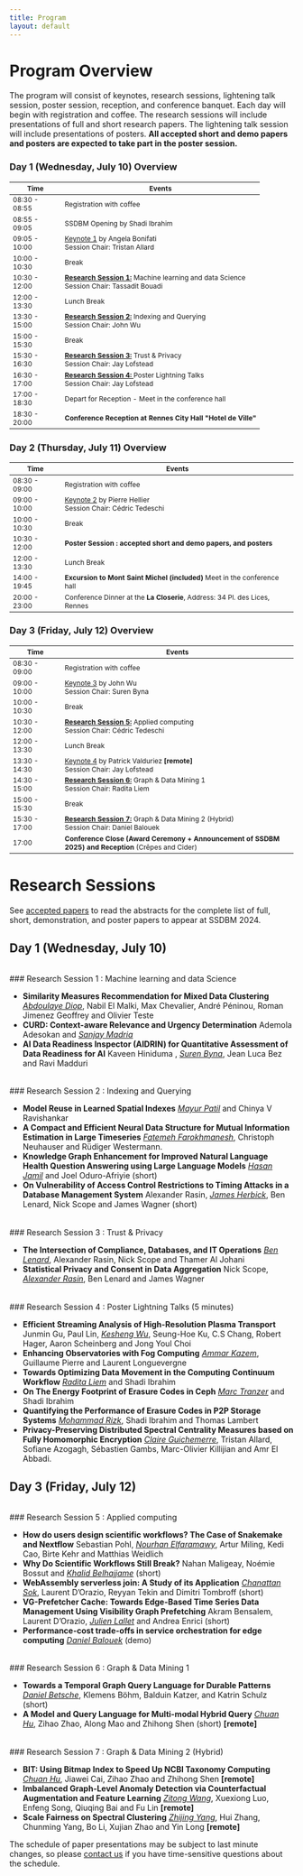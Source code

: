 ```yaml
---
title: Program
layout: default
---
```


# Program Overview

<style scoped>
    table
    {
        font-size: 12px;
        table-layout: fixed;
    }

    th:nth-child(1)
    {
        width: 80px;
        overflow: hidden;
    }
</style>

The program will consist of keynotes, research sessions, lightening talk session, poster session, reception, and conference banquet. 
Each day will begin with registration and coffee.
The research sessions will include presentations of full and short research papers. 
The lightening talk session will include presentations of posters. 
**All accepted short and demo papers and posters are expected to take part in the poster session.** 

### Day 1 (Wednesday, July 10) Overview

| Time          | Events                                                                                                          |
|---------------|-----------------------------------------------------------------------------------------------------------------|
| 08:30 - 08:55 | Registration with coffee                                                                 |
| 08:55 - 09:05 | SSDBM Opening by Shadi Ibrahim                                                               |
| 09:05 - 10:00 | [Keynote 1](./keynotes.md#keynote-1) by Angela Bonifati  <br> Session Chair: Tristan Allard                                                                            |
| 10:00 - 10:30 | Break                                                                                                           |
| 10:30 - 12:00 | **[Research Session 1:](#research-session-1)** Machine learning and data Science <br> Session Chair: Tassadit Bouadi |
| 12:00 - 13:30 | Lunch Break                                                                                                     |
| 13:30 - 15:00 | **[Research Session 2:](#research-session-2)** Indexing and Querying   <br> Session Chair: John Wu                 |
| 15:00 - 15:30 | Break                                                                                                           |
| 15:30 - 16:30 | **[Research Session 3:](#research-session-3)** Trust & Privacy <br> Session Chair: Jay Lofstead |
| 16:30 - 17:00 | **[Research Session 4: ](#research-session-4)** Poster Lightning Talks <br> Session Chair: Jay Lofstead|
| 17:00 - 18:30 | Depart for Reception - Meet in the conference hall|
| 18:30 - 20:00 | **Conference Reception at Rennes City Hall "Hotel de Ville"**                  |


### Day 2 (Thursday, July 11) Overview

| Time           | Events                                                                                           |
|----------------|--------------------------------------------------------------------------------------------------|
| 08:30 - 09:00 | Registration with coffee                                                  |
| 09:00 - 10:00 | [Keynote 2](./keynotes.md#keynote-2) by Pierre Hellier  <br> Session Chair: Cédric Tedeschi                                       |
| 10:00 - 10:30 | Break                                                                                            |
| 10:30 - 12:00 | **Poster Session : accepted short and demo papers, and posters**  |
| 12:00 - 13:30 | Lunch Break                                                                                      |
| 14:00 - 19:45 | **Excursion to Mont Saint Michel (included)** Meet in the conference hall                                                                                |
| 20:00 - 23:00 | Conference Dinner at the **La Closerie**, Address: 34 Pl. des Lices, Rennes                                                                             |

### Day 3 (Friday, July 12) Overview

| Time           | Events                                                                                                          |
|----------------|-----------------------------------------------------------------------------------------------------------------|
| 08:30 - 09:00 | Registration with coffee                                                  |
| 09:00 - 10:00 | [Keynote 3](./keynotes.md#keynote-3) by John Wu  <br> Session Chair: Suren Byna                                                                         |
| 10:00 - 10:30 | Break                                                                                                           |
| 10:30 - 12:00 | **[Research Session 5:](#research-session-5)** Applied computing <br> Session Chair: Cédric Tedeschi |
| 12:00 - 13:30 | Lunch Break                                                                                                     |
| 13:30 - 14:30 |  [Keynote 4](./keynotes.md#keynote-4) by Patrick Valduriez    **[remote]**      <br> Session Chair: Jay Lofstead       |
| 14:30 - 15:00 | **[Research Session 6:](#research-session-6)**  Graph & Data Mining  1   <br> Session Chair: Radita Liem           |
| 15:00 - 15:30 | Break                                                                                                           |
| 15:30 - 17:00 | **[Research Session 7:](#research-session-7)** Graph & Data Mining 2 (Hybrid)  <br> Session Chair: Daniel Balouek |
| 17:00 | **Conference Close (Award Ceremony + Announcement of SSDBM 2025) and Reception** (Crêpes and Cider)|

# Research Sessions

See [accepted papers](./accepted-papers.md) to read the abstracts for the complete list of full, short, demonstration, and poster papers to appear at SSDBM 2024.

## Day 1 (Wednesday, July 10)

<h6 id="research-session-1"></h6>
### Research Session 1 : Machine learning and data Science 

* **Similarity Measures Recommendation for Mixed Data Clustering** <ins>_Abdoulaye Diop_</ins>, Nabil El Malki, Max Chevalier, André Péninou, Roman Jimenez Geoffrey and Olivier Teste
* **CURD: Context-aware Relevance and Urgency Determination** Ademola Adesokan and <ins>_Sanjay Madria_</ins>
* **AI Data Readiness Inspector (AIDRIN) for Quantitative Assessment of Data Readiness for AI** Kaveen Hiniduma , <ins>_Suren Byna_</ins>, Jean Luca Bez and Ravi Madduri

<h6 id="research-session-2"></h6>
### Research Session 2 : Indexing and Querying 

* **Model Reuse in Learned Spatial Indexes** <ins>_Mayur Patil_</ins> and Chinya V Ravishankar
* **A Compact and Efficient Neural Data Structure for Mutual Information Estimation in Large Timeseries**  <ins>_Fatemeh Farokhmanesh_</ins>, Christoph Neuhauser  and Rüdiger Westermann.
* **Knowledge Graph Enhancement for Improved Natural Language Health Question Answering using Large Language Models** <ins>_Hasan Jamil_</ins> and Joel Oduro-Afriyie (short)
* **On Vulnerability of Access Control Restrictions to Timing Attacks in a Database Management System** Alexander Rasin, <ins>_James Herbick_</ins>, Ben Lenard, Nick Scope and James Wagner (short)  

<h6 id="research-session-3"></h6>
### Research Session 3 : Trust & Privacy

* **The Intersection of Compliance, Databases, and IT Operations** <ins>_Ben Lenard_</ins>, Alexander Rasin, Nick Scope and Thamer Al Johani
* **Statistical Privacy and Consent in Data Aggregation**  Nick Scope, <ins>_Alexander Rasin_</ins>, Ben Lenard and James Wagner

<h6 id="research-session-4"></h6>
### Research Session 4 : Poster Lightning Talks (5 minutes)

* **Efficient Streaming Analysis of High-Resolution Plasma Transport** Junmin Gu, Paul Lin, <ins>_Kesheng Wu_</ins>, Seung-Hoe Ku, C.S Chang, Robert Hager, Aaron Scheinberg and Jong Youl Choi
* **Enhancing Observatories with Fog Computing** <ins>_Ammar Kazem_</ins>, Guillaume Pierre and Laurent Longuevergne
* **Towards Optimizing Data Movement in the Computing Continuum Workflow** <ins>_Radita Liem_</ins> and Shadi Ibrahim
* **On The Energy Footprint of Erasure Codes in Ceph**  <ins>_Marc Tranzer_</ins> and Shadi Ibrahim
* **Quantifying the Performance of Erasure Codes in P2P Storage Systems** <ins>_Mohammad Rizk_</ins>, Shadi Ibrahim and Thomas Lambert
* **Privacy-Preserving Distributed Spectral Centrality Measures based on Fully Homomorphic Encryption** <ins>_Claire Guichemerre_</ins>, Tristan Allard, Sofiane Azogagh, Sébastien Gambs, Marc-Olivier Killijian and Amr El Abbadi.


## Day 3 (Friday, July 12)

<h6 id="research-session-5"></h6>
### Research Session 5 : Applied computing 

* **How do users design scientific workflows? The Case of Snakemake and Nextflow** Sebastian Pohl, <ins>_Nourhan Elfaramawy_</ins>, Artur Miling, Kedi Cao, Birte Kehr and Matthias Weidlich
* **Why Do Scientific Workflows Still Break?** Nahan Maligeay, Noémie Bossut and <ins>_Khalid Belhajjame_</ins> (short) 
* **WebAssembly serverless join: A Study of its Application** <ins>_Chanattan Sok_</ins>, Laurent D’Orazio, Reyyan Tekin and Dimitri Tombroff (short)
* **VG-Prefetcher Cache: Towards Edge-Based Time Series Data Management Using Visibility Graph Prefetching** Akram Bensalem, Laurent D’Orazio, <ins>_Julien Lallet_</ins> and Andrea Enrici (short)
* **Performance-cost trade-offs in service orchestration for edge computing** <ins>_Daniel Balouek_</ins> (demo)

<h6 id="research-session-6"></h6>
### Research Session 6 : Graph & Data Mining  1 

* **Towards a Temporal Graph Query Language for Durable Patterns** <ins>_Daniel Betsche_</ins>, Klemens Böhm, Balduin Katzer,  and Katrin Schulz (short)
* **A Model and Query Language for Multi-modal Hybrid Query** <ins>_Chuan Hu_</ins>, Zihao Zhao, Along Mao and Zhihong Shen (short) **[remote]**

<h6 id="research-session-7"></h6>
### Research Session 7 : Graph & Data Mining 2 (Hybrid)

* **BIT: Using Bitmap Index to Speed Up NCBI Taxonomy Computing** <ins>_Chuan Hu_</ins>, Jiawei Cai, Zihao Zhao and Zhihong Shen **[remote]**
* **Imbalanced Graph-Level Anomaly Detection via Counterfactual Augmentation and Feature Learning** <ins>_Zitong Wang_</ins>, Xuexiong Luo, Enfeng Song, Qiuqing Bai and Fu Lin **[remote]**
* **Scale Fairness on Spectral Clustering** <ins>_Zhijing Yang_</ins>, Hui Zhang, Chunming Yang, Bo Li, Xujian Zhao and Yin Long **[remote]**


The schedule of paper presentations may be subject to last minute changes, so please [contact us](mailto:ssdbm2024@easychair.org) if you have time-sensitive questions about the schedule.
